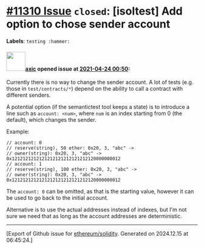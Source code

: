 # [\#11310 Issue](https://github.com/ethereum/solidity/issues/11310) `closed`: [isoltest] Add option to chose sender account
**Labels**: `testing :hammer:`


#### <img src="https://avatars.githubusercontent.com/u/20340?v=4" width="50">[axic](https://github.com/axic) opened issue at [2021-04-24 00:50](https://github.com/ethereum/solidity/issues/11310):

Currently there is no way to change the sender account. A lot of tests (e.g. those in `test/contracts/*`) depend on the ability to call a contract with different senders.

A potential option (if the semantictest tool keeps a state) is to introduce a line such as `account: <num>`, where `num` is an index starting from 0 (the default), which changes the sender.

Example:
```
// account: 0
// reserve(string), 50 ether: 0x20, 3, "abc" ->
// owner(string): 0x20, 3, "abc" -> 0x1212121212121212121212121212120000000012
// account: 1
// reserve(string), 100 ether: 0x20, 3, "abc" ->
// owner(string): 0x20, 3, "abc" -> 0x1212121212121212121212121212120000000012
```

The `account: 0` can be omitted, as that is the starting value, however it can be used to go back to the initial account.

Alternative is to use the actual addresses instead of indexes, but I'm not sure we need that as long as the account addresses are deterministic.




-------------------------------------------------------------------------------



[Export of Github issue for [ethereum/solidity](https://github.com/ethereum/solidity). Generated on 2024.12.15 at 06:45:24.]
